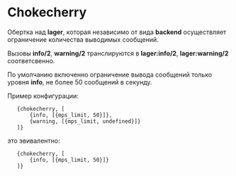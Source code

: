 # Chokecherry

Обертка над **lager**, которая независимо от вида **backend** осуществляет ограничение количества выводимых сообщений.

Вызовы **info/2**, **warning/2** транслируются в **lager:info/2**, **lager:warning/2** соответсвенно.

По умолчанию включенно ограничение вывода сообщений только уровня **info**, не более 50 сообщений в секунду.

Пример конфигурации:

```
   {chokecherry, [
       {info, [{mps_limit, 50}]},
       {warning, [{mps_limit, undefined}]}
   ]}

```
это эвивалентно:

```
   {chokecherry, [
       {info, [{mps_limit, 50}]}
   ]}

```


